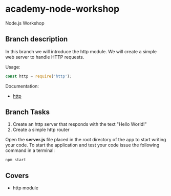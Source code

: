 # academy-node-workshop

Node.js Workshop

## Branch description

In this branch we will introduce the http module. We will create a simple web server to handle HTTP requests.

Usage:

```js
const http = require('http');
```

Documentation:

- [http](https://nodejs.org/api/http.html#http_http)

## Branch Tasks

1. Create an http server that responds with the text "Hello World!"
2. Create a simple http router

Open the **server.js** file placed in the root directory of the app to start writing your code.
To start the application and test your code issue the following command in a terminal:

```
npm start
```

## Covers

- http module
